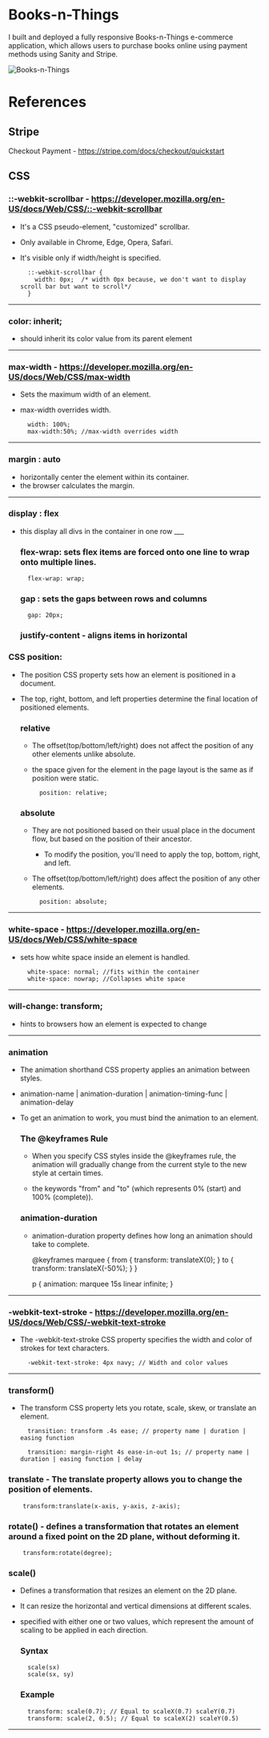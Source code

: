 # Books-n-Things

I built and deployed a fully responsive Books-n-Things e-commerce application, which allows users to purchase books online using payment methods using Sanity and Stripe.

![Books-n-Things](https://user-images.githubusercontent.com/34181144/235346423-f63bd2ae-622d-4194-9e87-4247bf695674.gif)

# References

## Stripe

Checkout Payment - https://stripe.com/docs/checkout/quickstart

## CSS

### ::-webkit-scrollbar - https://developer.mozilla.org/en-US/docs/Web/CSS/::-webkit-scrollbar

- It's a CSS pseudo-element, "customized" scrollbar.
- Only available in Chrome, Edge, Opera, Safari.
- It's visible only if width/height is specified.


		::-webkit-scrollbar {
		  width: 0px;  /* width 0px because, we don't want to display scroll bar but want to scroll*/
		}

---

### color: inherit; 

- should inherit its color value from its parent element

---

### max-width - https://developer.mozilla.org/en-US/docs/Web/CSS/max-width

- Sets the maximum width of an element.
- max-width overrides width.


		width: 100%; 
		max-width:50%; //max-width overrides width
	
---

### margin : auto

- horizontally center the element within its container.
- the browser calculates the margin.

---

### display : flex

- this display all divs in the container in one row ___

	### flex-wrap: sets flex items are forced onto one line to wrap onto multiple lines.
		
		flex-wrap: wrap;
	
	### gap : sets the gaps between rows and columns
		
		gap: 20px;

	### justify-content - aligns items in horizontal

### CSS position:

- The position CSS property sets how an element is positioned in a document. 
- The top, right, bottom, and left properties determine the final location of positioned elements.

	### relative
	- The offset(top/bottom/left/right) does not affect the position of any other elements unlike absolute.
	- the space given for the element in the page layout is the same as if position were static.
	
	
			position: relative;
	
	
	### absolute
	- They are not positioned based on their usual place in the document flow, but based on the position of their ancestor.
    	- To modify the position, you'll need to apply the top, bottom, right, and left.
	- The offset(top/bottom/left/right) does affect the position of any other elements.
	
	
			position: absolute;
	
---
### white-space - https://developer.mozilla.org/en-US/docs/Web/CSS/white-space

- sets how white space inside an element is handled.
	
		white-space: normal; //fits within the container
		white-space: nowrap; //Collapses white space 

---	
### will-change: transform;

- hints to browsers how an element is expected to change

---
### animation

- The animation shorthand CSS property applies an animation between styles.
- animation-name | animation-duration | animation-timing-func | animation-delay
- To get an animation to work, you must bind the animation to an element.

	### The @keyframes Rule
	
	- When you specify CSS styles inside the @keyframes rule, the animation will gradually change from the current style to    the new style at certain times.
	
	- the keywords "from" and "to" (which represents 0% (start) and 100% (complete)).

	
	### animation-duration
	
	- animation-duration property defines how long an animation should take to complete.
	
		@keyframes marquee {
		  from { transform: translateX(0); }
		  to { transform: translateX(-50%); }
		}

		p
		{
			animation: marquee 15s linear infinite;
		}
---

### -webkit-text-stroke - https://developer.mozilla.org/en-US/docs/Web/CSS/-webkit-text-stroke

- The -webkit-text-stroke CSS property specifies the width and color of strokes for text characters.

		
		-webkit-text-stroke: 4px navy; // Width and color values
		
---

### transform()


- The transform CSS property lets you rotate, scale, skew, or translate an element.

		transition: transform .4s ease; // property name | duration | easing function

		transition: margin-right 4s ease-in-out 1s; // property name | duration | easing function | delay


### translate - The translate property allows you to change the position of elements.

        transform:translate(x-axis, y-axis, z-axis);


### rotate() - defines a transformation that rotates an element around a fixed point on the 2D plane, without deforming it.

        transform:rotate(degree);
			 
### scale() 
	
- Defines a transformation that resizes an element on the 2D plane.
- It can resize the horizontal and vertical dimensions at different scales.
- specified with either one or two values, which represent the amount of scaling to be applied in each direction.

	### Syntax
		scale(sx)
		scale(sx, sy)
		
	### Example
		
		transform: scale(0.7); // Equal to scaleX(0.7) scaleY(0.7)
		transform: scale(2, 0.5); // Equal to scaleX(2) scaleY(0.5)
---		
		



